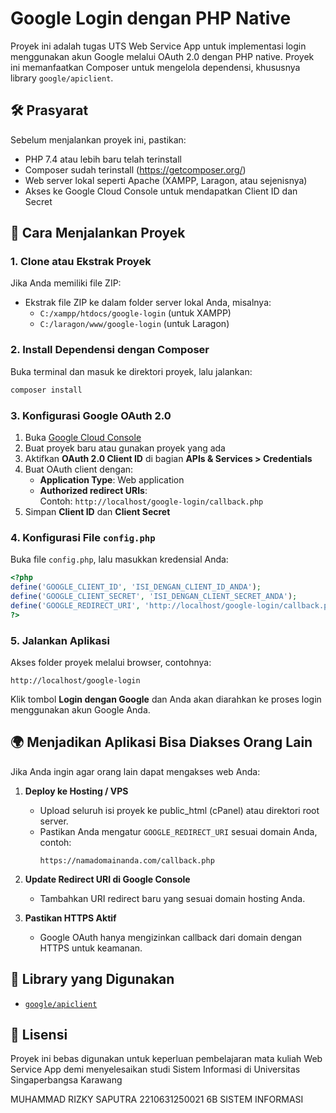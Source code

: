 # Google Login dengan PHP Native

Proyek ini adalah tugas UTS Web Service App untuk implementasi login menggunakan akun Google melalui OAuth 2.0 dengan PHP native. Proyek ini memanfaatkan Composer untuk mengelola dependensi, khususnya library `google/apiclient`.

## 🛠️ Prasyarat

Sebelum menjalankan proyek ini, pastikan:

- PHP 7.4 atau lebih baru telah terinstall
- Composer sudah terinstall (https://getcomposer.org/)
- Web server lokal seperti Apache (XAMPP, Laragon, atau sejenisnya)
- Akses ke Google Cloud Console untuk mendapatkan Client ID dan Secret

## 🚀 Cara Menjalankan Proyek

### 1. Clone atau Ekstrak Proyek

Jika Anda memiliki file ZIP:

- Ekstrak file ZIP ke dalam folder server lokal Anda, misalnya:
  - `C:/xampp/htdocs/google-login` (untuk XAMPP)
  - `C:/laragon/www/google-login` (untuk Laragon)

### 2. Install Dependensi dengan Composer

Buka terminal dan masuk ke direktori proyek, lalu jalankan:

```bash
composer install
```

### 3. Konfigurasi Google OAuth 2.0

1. Buka [Google Cloud Console](https://console.cloud.google.com/)
2. Buat proyek baru atau gunakan proyek yang ada
3. Aktifkan **OAuth 2.0 Client ID** di bagian **APIs & Services > Credentials**
4. Buat OAuth client dengan:
   - **Application Type**: Web application
   - **Authorized redirect URIs**:  
     Contoh: `http://localhost/google-login/callback.php`
5. Simpan **Client ID** dan **Client Secret**

### 4. Konfigurasi File `config.php`

Buka file `config.php`, lalu masukkan kredensial Anda:

```php
<?php
define('GOOGLE_CLIENT_ID', 'ISI_DENGAN_CLIENT_ID_ANDA');
define('GOOGLE_CLIENT_SECRET', 'ISI_DENGAN_CLIENT_SECRET_ANDA');
define('GOOGLE_REDIRECT_URI', 'http://localhost/google-login/callback.php');
?>
```

### 5. Jalankan Aplikasi

Akses folder proyek melalui browser, contohnya:

```
http://localhost/google-login
```

Klik tombol **Login dengan Google** dan Anda akan diarahkan ke proses login menggunakan akun Google Anda.

## 🌍 Menjadikan Aplikasi Bisa Diakses Orang Lain

Jika Anda ingin agar orang lain dapat mengakses web Anda:

1. **Deploy ke Hosting / VPS**

   - Upload seluruh isi proyek ke public_html (cPanel) atau direktori root server.
   - Pastikan Anda mengatur `GOOGLE_REDIRECT_URI` sesuai domain Anda, contoh:
     ```
     https://namadomainanda.com/callback.php
     ```

2. **Update Redirect URI di Google Console**

   - Tambahkan URI redirect baru yang sesuai domain hosting Anda.

3. **Pastikan HTTPS Aktif**
   - Google OAuth hanya mengizinkan callback dari domain dengan HTTPS untuk keamanan.

## 🧩 Library yang Digunakan

- [`google/apiclient`](https://github.com/googleapis/google-api-php-client)

## 📄 Lisensi

Proyek ini bebas digunakan untuk keperluan pembelajaran mata kuliah Web Service App demi menyelesaikan studi Sistem Informasi di Universitas Singaperbangsa Karawang

MUHAMMAD RIZKY SAPUTRA
2210631250021
6B SISTEM INFORMASI
